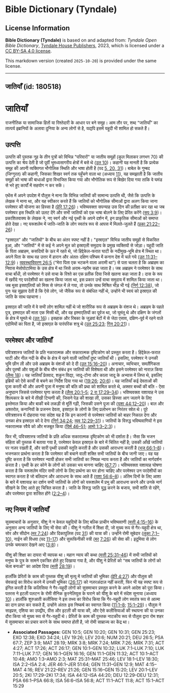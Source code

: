 # Bible Dictionary (Tyndale)

## License Information

**Bible Dictionary (Tyndale)** is based on and adapted from: _Tyndale Open Bible Dictionary_, [Tyndale House Publishers](https://tyndaleopenresources.com/), 2023, which is licensed under a [CC BY-SA 4.0 license](https://creativecommons.org/licenses/by-sa/4.0/legalcode.en).

This markdown version (created `2025-10-20`) is provided under the same license.



--------------------------------

## जातियाँ (id: 180518)

जातियाँ
=======

राजनीतिक या सामाजिक हितों या रिश्तेदारी के आधार पर बने समूह। आम तौर पर, शब्द “जातियाँ” का तात्पर्य इब्रानियों के अलावा दुनिया के अन्य लोगों से है, यद्यपि इसमें यहूदी भी शामिल हो सकते हैं। 

उत्पत्ति
--------

उत्पत्ति की पुस्तक नूह के तीन पुत्रों को विभिन्न "परिवारों" या जातीय समूहों (कुल मिलाकर लगभग 70\) की उत्पत्ति का श्रेय देती है जो पूर्वी भूमध्यसागरीय क्षेत्रों में बसे थे ([उत 10](https://ref.ly/Gen10:1-Gen10:32))। कहानी यह मानती है कि प्रत्येक समूह की अपनी व्यक्तिगत भौगोलिक स्थिति और भाषा होती है (पद [5, 20, 31](https://ref.ly/Gen10:5))। बाबेल के गुम्बद (जिग्गुरत) की कहानी, जिसका शिखर स्वर्ग तक पहुँचने वाला था (अध्याय [11](https://ref.ly/Gen11:1-Gen11:32)), यह समझाती है कि जातीय समूहों को भाषा की बाधाओं द्वारा विभाजित किया गया और भौगोलिक रूप से बिखेर दिया गया ताकि वे घमंड से भरे हुए कार्यों में सहयोग न कर सकें।

एथेंस में अपने उपदेश में पौलुस ने माना कि विभिन्न जातियों की सामान्य उत्पत्ति थी, जैसे कि उत्पत्ति के लेखक ने माना था, और यह स्वीकार करते हैं कि जातियों को भौगोलिक सीमाओं द्वारा अलग किया जाना परमेश्वर की योजना का हिस्सा है ([प्रेरि 17:26](https://ref.ly/Acts17:26))। भविष्यवक्ता सपन्याह उस दिन की प्रतीक्षा कर रहा था जब परमेश्वर इस स्थिति को उलट देंगे और सभी जातियों को एक भाषा बोलने के लिए प्रेरित करेंगे ([सप 3:9](https://ref.ly/Zeph3:9))। प्रकाशितवाक्य के लेखक ने, नए स्वर्ग और नई पृथ्वी के अपने दर्शन में, इन प्राकृतिक सीमाओं को समाप्त होते देखा। नए यरूशलेम में जाति\-जाति के लोग स्वतंत्र रूप से आपस में मिलते\-जुलते हैं ([प्रका 21:22–26](https://ref.ly/Rev21:22-Rev21:26))। 

“इस्राएल” और “जातियों” के बीच का अंतर स्पष्ट नहीं है। "इस्राएल" विभिन्न जातीय समूहों से विकसित हुआ, और "जातियों" में से कई ने अपने मूल को इस्राएली समुदाय के प्रमुख व्यक्तियों से जोड़ा। यहूदी जाति के पिता अब्राहम, कसदियों के ऊर में रहते थे, जो हिद्देकेल\-फरात घाटी के नदीमुख\-भूमि क्षेत्र में स्थित था। अपने पिता के साथ वह उत्तर में हारान और अंततः दक्षिण पश्चिम में कनान देश में चले गये ([उत 11:31–12:9](https://ref.ly/Gen11:31-Gen12:9))। [व्यवस्थाविवरण 26:5](https://ref.ly/Deut26:5) (“मेरा पिता एक भटकने वाला अरामी था”) से पता चलता है कि अब्राहम का निवास मेसोपोटामिया के उस क्षेत्र में था जिसे अराम\-नहरैम कहा जाता है। जब अब्राहम ने परमेश्वर के साथ वाचा बाँधी, तो परमेश्वर ने उसे वाचा के रिश्ते का एक प्रतीक दिया जिसे खतना कहा जाता है। दास के रूप में खरीदे गए परदेशीयों का खतना किया जाता था, इस प्रकार उन्हें वाचा समुदाय में शामिल किया जाता था। जब मूसा इस्राएलियों को मिस्र से जंगल में ले गया, तो उनके साथ मिश्रित भीड़ भी गई ([निर्ग 12:38](https://ref.ly/Exod12:38)), जो पुनः यह सुझाव देती है कि ऐसे लोग, जो जैविक रूप से संबंधित नहीं थे, उन्होंने भी स्वयं को इस्राएल की जाति के साथ पहचाना। 

इस्राएल की जाति में वे सभी लोग शामिल नहीं थे जो शारीरिक रूप से अब्राहम के वंशज थे। अब्राहम के पहले पुत्र, इश्माएल की माता एक मिस्री थी, और वह इश्माएलियों का पूर्वज था, जो घुमंतू थे और दक्षिण के जंगलों के क्षेत्र में घूमते थे ([उत 16](https://ref.ly/Gen16:1-Gen16:16))। इसहाक और रिबका के जुड़वां बेटों में से जेठा एसाव, दक्षिण\-पूर्व में रहने वाले एदोमियों का पिता है, जो इस्राएल के पारंपरिक शत्रु थे ([उत 25:23](https://ref.ly/Gen25:23); [गिन 20:21](https://ref.ly/Num20:21))। 

परमेश्वर और जातियाँ
-------------------

पवित्रशास्त्र जातियों के प्रति नकारात्मक और सकारात्मक दृष्टिकोण को प्रस्तुत करता है। हिद्देकेल\-फरात घाटी और नील नदी के बीच के क्षेत्र में रहने वाली जातियाँ दुष्ट जातियाँ थी। इसलिए, परमेश्वर ने उनकी भूमि छीन ली और उसे अब्राहम के वंशजों को दे दी ([उत 15:16–20](https://ref.ly/Gen15:16-Gen15:20))। अनाचार, व्यभिचार, समलैंगिकता और पुरुषों और पशुओं के बीच यौन संबंध इन जातियों की विशेषता थी और इसने परमेश्वर को नाराज़ किया ([लैव्य 18](https://ref.ly/Lev18:1-Lev18:30))। यह जातियाँ प्रेतवाद, शकुन विद्या, जादू\-टोना और काला जादू के अभ्यास में लिप्त थे, इसलिए इब्रियों को ऐसे कार्यों से बचने का निर्देश दिया गया था ([19:26](https://ref.ly/Lev19:26); [20:6](https://ref.ly/Lev20:6))। यह जातियाँ कई देवताओं की पूजा करती थी और अपनी पूजा में मनुष्य की बलि की प्रथा को शामिल करते थे, अक्सर बच्चों की बलि \- ऐसा अनुष्ठान जिससे परमेश्वर घृणा करता है ([लैव्य 20:1–5](https://ref.ly/Lev20:1-Lev20:5); [2 रा 17:29–34](https://ref.ly/2Kgs17:29-2Kgs17:34))। भविष्यवक्ता यशायाह ने उस शिल्पकार के बारे में तीखी टिप्पणी की, जिसने पेड़ की शाखा ली, उसका हिस्सा आग जलाने के लिए इस्तेमाल किया और बाकी बचे लकड़ी से मूर्ति गढ़ी, जिसकी उसने पूजा की ([यशा 44:12–20](https://ref.ly/Isa44:12-Isa44:20))। बाल और अश्तरोत, कनानियों के प्रजनन देवता, इस्राएल के लोगों के लिए प्रलोभन का निरंतर स्रोत थे। पूरे पवित्रशास्त्र में दोहराया गया संदेश यह है कि इन कारणों से परमेश्वर जातियों को बाहर निकाल देगा और उनका क्षेत्र इस्राएल को दे देगा ([निर्ग 34:24](https://ref.ly/Exod34:24); [व्यव 12:29–31](https://ref.ly/Deut12:29-Deut12:31))। जातियों के विरुद्ध भविष्यवाणियों ने इस नकारात्मक रवैये को और मजबूत किया ([यिर्म 46–51](https://ref.ly/Jer46:1-Jer51:64); [आमो 1:3–2:3](https://ref.ly/Amos1:3-Amos2:3))।

फिर भी, पवित्रशास्त्र जातियों के प्रति अधिक सकारात्मक दृष्टिकोण को भी दर्शाता है। जैसा कि भजन संहिता की पुस्तक में बताया गया है, परमेश्वर केवल इस्राएल के बारे में चिंतित नहीं है; उसकी आँखें जातियों पर नज़र रखती हैं, और सारी पृथ्वी उसकी स्तुति करती है और उसकी आराधना करती है ([भज 66:1–8](https://ref.ly/Ps66:1-Ps66:8))। भजनकार प्रार्थना करता है कि परमेश्वर की बचाने वाली शक्ति सभी जातियों के बीच जानी जाए। वह यह पुष्टि करता है कि परमेश्वर न्यायी होकर सभी जातियों का निष्पक्ष न्याय करता है और जातियों का मार्गदर्शन करता है। पृथ्वी के हर कोने के लोगों को उसका भय मानना ​​चाहिए ([67:7](https://ref.ly/Ps67:7))। भविष्यवक्ता यशायाह घोषणा करता है कि यरूशलेम मंदिर सभी लोगों के लिए प्रार्थना का घर होना चाहिए और परमेश्वर उन परदेशीयों का स्वागत करता है जो बलिदान और आराधना के साथ आते हैं ([यशा 56:6–8](https://ref.ly/Isa56:6-Isa56:8))। अंतिम दिनों के लिए आशा के बारे में यशायाह का दर्शन सभी जातियों के लोगों को यरूशलेम में प्रभु की आराधना करने और उनके मार्ग सीखने के लिए आते हुए चित्रित करता है। जाति के विरुद्ध जाति युद्ध करने के बजाय, सभी शांति से रहेंगे, और परमेश्वर द्वारा शासित होंगे ([2:2–4](https://ref.ly/Isa2:2-Isa2:4))।

नए नियम में जातियाँ
-------------------

सुसमाचारों के अनुसार, यीशु ने न केवल यहूदियों के लिए बल्कि प्राचीन भविष्यवाणी ([मत्ती 4:15–16](https://ref.ly/Matt4:15-Matt4:16)) के अनुसार अन्य जातियों के लिए भी सेवा की। यीशु ने गलील में शिक्षा दी, जो मुख्य रूप से गैर\-यहूदी क्षेत्र था, सोर और सीदोन ([मर 7:24](https://ref.ly/Mark7:24)) और दिकापुलिस (पद [31](https://ref.ly/Mark7:31)) की यात्रा की। उन्होंने रोमी सूबेदार ([लूका 7:1–10](https://ref.ly/Luke7:1-Luke7:10)), नाईन की विधवा (पद [11–17](https://ref.ly/Luke7:11-Luke7:17)) और सुरूफ‍िनीकी स्त्री ([मर](https://ref.ly/Mark7:24) [7:26](https://ref.ly/Mark7:26)) की सेवा की। इदूमिया से लोग उनके चमत्कार देखने आए ([3:8](https://ref.ly/Mark3:8))।

यीशु की शिक्षा का दायरा भी व्यापक था। महान न्याय की कथा ([मत्ती 25:31–46](https://ref.ly/Matt25:31-Matt25:46)) में सभी जातियों को मनुष्य के पुत्र के सामने एकत्रित होते हुए दिखाया गया है, और यीशु ने प्रेरितों को “सब जातियों के लोगों को चेला बनाओ” का आदेश दिया ([मत्ती](https://ref.ly/Matt25:31-Matt25:46) [28:19](https://ref.ly/Matt28:19))।

हालाँकि प्रेरितों के काम की पुस्तक यीशु की मृत्यु में जातियों की भूमिका ([प्रेरि 4:27](https://ref.ly/Acts4:27)) और पौलुस की सेवकाई का विरोध करने में उनकी भूमिका ([26:17](https://ref.ly/Acts26:17)) को नज़रअंदाज़ नहीं करती, फिर भी यह स्पष्ट रूप से इंगित करती है कि कलिसिया ने गैर\-यहूदी लोगों को सुसमाचार प्रस्तुत करने के अपने आदेश को पूरा किया। पतरस ने इटली पलटन के रोमी सैनिक कुरनेलियुस के घराने को यीशु के बारे में संदेश सुनाया (अध्याय [10](https://ref.ly/Acts10:1-Acts10:48))। हालाँकि शुरुआती कलीसिया ने इस तथ्य का विरोध किया कि गैर\-यहूदी लोग स्वतंत्र रूप से आत्मा का दान प्राप्त कर सकते हैं, उन्होंने अंततः इस निष्कर्ष का स्वागत किया ([11:1–8](https://ref.ly/Acts11:1-Acts11:8); [15:1–29](https://ref.ly/Acts15:1-Acts15:29))। पौलुस ने साइप्रस, एशिया का उपद्वीप, ग्रीस और इटली की यात्रा की, और ऐसे कलीसियाओं की स्थापना की या उनका दौरा किया जो मुख्य रूप से गैर\-यहूदी थे। प्रेरितों के काम की पुस्तक नाटकीय रूप से पौलुस द्वारा रोम शहर में सुसमाचार का प्रचार करने के साथ समाप्त होती है, जो रोमी साम्राज्य का केंद्र था।

* **Associated Passages:** GEN 10:5; GEN 10:20; GEN 10:31; GEN 25:23; EXO 12:38; EXO 34:24; LEV 19:26; LEV 20:6; NUM 20:21; DEU 26:5; PSA 67:7; ZEP 3:9; MAT 28:19; MRK 3:8; MRK 7:24; MRK 7:26; MRK 7:31; ACT 4:27; ACT 17:26; ACT 26:17; GEN 10:1–GEN 10:32; LUK 7:1–LUK 7:10; LUK 7:11–LUK 7:17; GEN 16:1–GEN 16:16; GEN 11:1–GEN 11:32; ACT 10:1–ACT 10:48; AMO 1:3–AMO 2:3; MAT 25:31–MAT 25:46; LEV 18:1–LEV 18:30; ISA 2:2–ISA 2:4; JER 46:1–JER 51:64; GEN 11:31–GEN 12:9; MAT 4:15–MAT 4:16; REV 21:22–REV 21:26; GEN 15:16–GEN 15:20; LEV 20:1–LEV 20:5; 2KI 17:29–2KI 17:34; ISA 44:12–ISA 44:20; DEU 12:29–DEU 12:31; PSA 66:1–PSA 66:8; ISA 56:6–ISA 56:8; ACT 11:1–ACT 11:8; ACT 15:1–ACT 15:29

